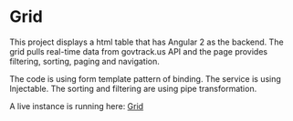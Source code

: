 # Grid

This project displays a html table that has Angular 2 as the backend.  The grid pulls real-time data from govtrack.us API and the page provides filtering, sorting, paging and navigation.  

The code is using form template pattern of binding.  The service is using Injectable.  The sorting and filtering are using pipe transformation.

A live instance is running here: [Grid](http://hammondstechnology.com/grid/index.html)

